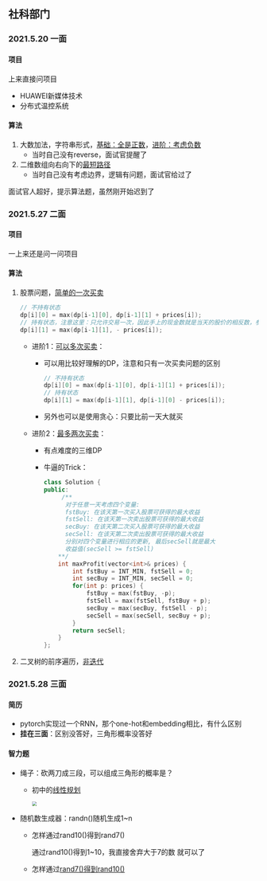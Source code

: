 ## 社科部门

### 2021.5.20 一面

#### 项目

上来直接问项目

- HUAWEI新媒体技术
- 分布式温控系统



#### 算法

1. 大数加法，字符串形式，[基础：全是正数](https://www.nowcoder.com/questionTerminal/11ae12e8c6fe48f883cad618c2e81475)，[进阶：考虑负数](https://www.nowcoder.com/questionTerminal/1ac1af77536b4917aedaac4746eeb808)
   - 当时自己没有reverse，面试官提醒了
2. 二维数组向右向下的[最短路径](https://leetcode-cn.com/problems/minimum-path-sum/submissions/)
   - 当时自己没有考虑边界，逻辑有问题，面试官给过了



面试官人超好，提示算法题，虽然刚开始迟到了



### 2021.5.27 二面

#### 项目

一上来还是问一问项目



#### 算法

1. 股票问题，[简单的一次买卖](https://leetcode-cn.com/problems/gu-piao-de-zui-da-li-run-lcof/)

   ```cpp
   // 不持有状态
   dp[i][0] = max(dp[i-1][0], dp[i-1][1] + prices[i]);
   // 持有状态，注意这里：只允许交易一次，因此手上的现金数就是当天的股价的相反数，参考liweiwei
   dp[i][1] = max(dp[i-1][1], - prices[i]);
   ```

   - 进阶1：[可以多次买卖](https://leetcode-cn.com/problems/best-time-to-buy-and-sell-stock-ii/submissions/)：

     - 可以用比较好理解的DP，注意和只有一次买卖问题的区别

       ```cpp
       // 不持有状态
       dp[i][0] = max(dp[i-1][0], dp[i-1][1] + prices[i]);
       // 持有状态
       dp[i][1] = max(dp[i-1][1], dp[i-1][0] - prices[i]);
       ```

     - 另外也可以是使用贪心：只要比前一天大就买

   - 进阶2：[最多两次买卖](https://leetcode-cn.com/problems/best-time-to-buy-and-sell-stock-iii/)：

     - 有点难度的三维DP

     - 牛逼的Trick：

       ```cpp
       class Solution {
       public:
          	/**
             对于任意一天考虑四个变量:
             fstBuy: 在该天第一次买入股票可获得的最大收益 
             fstSell: 在该天第一次卖出股票可获得的最大收益
             secBuy: 在该天第二次买入股票可获得的最大收益
             secSell: 在该天第二次卖出股票可获得的最大收益
             分别对四个变量进行相应的更新, 最后secSell就是最大
             收益值(secSell >= fstSell)
           **/
           int maxProfit(vector<int>& prices) {
               int fstBuy = INT_MIN, fstSell = 0;
               int secBuy = INT_MIN, secSell = 0;
               for(int p: prices) {
                   fstBuy = max(fstBuy, -p);
                   fstSell = max(fstSell, fstBuy + p);
                   secBuy = max(secBuy, fstSell - p);
                   secSell = max(secSell, secBuy + p);
               }
               return secSell;
           }
       };
       ```

       

2. 二叉树的前序遍历，[非迭代](https://leetcode-cn.com/problems/binary-tree-preorder-traversal/)



### 2021.5.28 三面

#### 简历

- pytorch实现过一个RNN，那个one-hot和embedding相比，有什么区别
- **挂在三面**：区别没答好，三角形概率没答好



#### 智力题

- 绳子：砍两刀成三段，可以组成三角形的概率是？

  - 初中的[线性规划](https://urlify.cn/v2eMvm)

    <img src="https://img-blog.csdn.net/20180906163902428?watermark/2/text/aHR0cHM6Ly9ibG9nLmNzZG4ubmV0L2hlZmVuZ2xpYW4=/font/5a6L5L2T/fontsize/400/fill/I0JBQkFCMA==/dissolve/70" style="zoom:60%" />

- 随机数生成器：randn()随机生成1~n

  - 怎样通过rand10()得到rand7()

    通过rand10()得到1~10，我直接舍弃大于7的数 就可以了

  - 怎样通过[rand7()得到rand10()](https://urlify.cn/BZ3Q7z)

